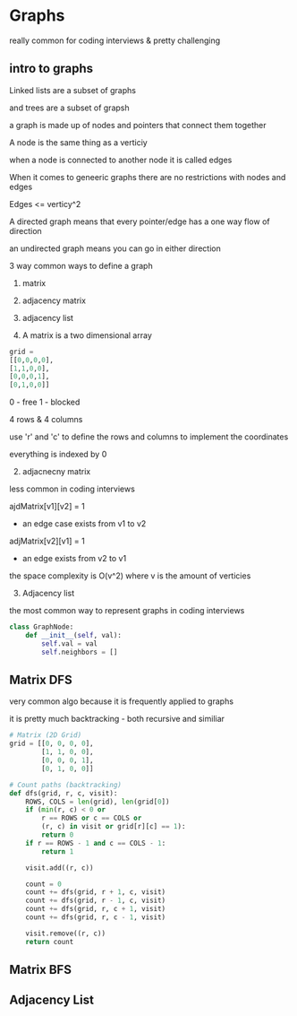 # Graphs

really common for coding interviews & pretty challenging

## intro to graphs

Linked lists are a subset of graphs

and trees are a subset of grapsh

 a graph is made up of nodes and pointers that connect them together

 A node is the same thing as a verticiy

 when a node is connected to another node it is called edges

 When it comes to geneeric graphs there are no restrictions with nodes and edges 

 Edges <= verticy^2

A directed graph means that every pointer/edge has a one way flow of direction

an undirected graph means you can go in either direction

3 way common ways to define a graph

1. matrix
2. adjacency matrix
3. adjacency list

1. A matrix is a two dimensional array

``` python
grid = 
[[0,0,0,0],
[1,1,0,0],
[0,0,0,1],
[0,1,0,0]]

```
0 - free
1 - blocked

4 rows & 4 columns

use 'r' and 'c' to define the rows and columns to implement the coordinates

everything is indexed by 0

2. adjacnecny matrix

less common in coding interviews

ajdMatrix[v1][v2] = 1
- an edge case exists from v1 to v2

adjMatrix[v2][v1] = 1
- an edge exists from v2 to v1

the space complexity is O(v^2) where v is the amount of verticies

3. Adjacency list

the most common way to represent graphs in coding interviews

``` python
class GraphNode:
    def __init__(self, val):
        self.val = val
        self.neighbors = []
```
## Matrix DFS

very common algo because it is frequently applied to graphs

it is pretty much backtracking - both recursive and similiar

``` python
# Matrix (2D Grid)
grid = [[0, 0, 0, 0],
        [1, 1, 0, 0],
        [0, 0, 0, 1],
        [0, 1, 0, 0]]

# Count paths (backtracking)
def dfs(grid, r, c, visit):
    ROWS, COLS = len(grid), len(grid[0])
    if (min(r, c) < 0 or
        r == ROWS or c == COLS or
        (r, c) in visit or grid[r][c] == 1):
        return 0
    if r == ROWS - 1 and c == COLS - 1:
        return 1

    visit.add((r, c))

    count = 0
    count += dfs(grid, r + 1, c, visit)
    count += dfs(grid, r - 1, c, visit)
    count += dfs(grid, r, c + 1, visit)
    count += dfs(grid, r, c - 1, visit)

    visit.remove((r, c))
    return count

```

## Matrix BFS

## Adjacency List


